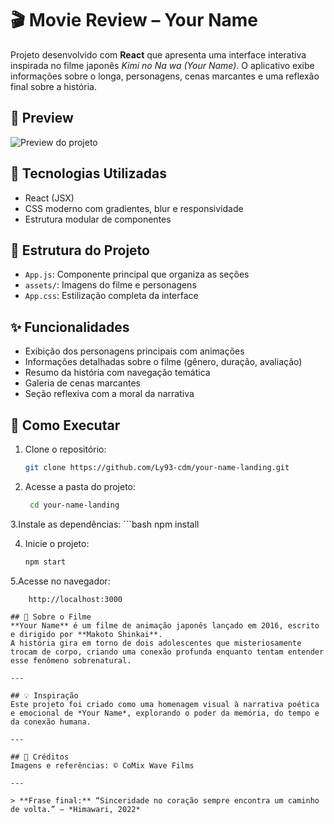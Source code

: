 # 🎬 Movie Review – Your Name

Projeto desenvolvido com **React** que apresenta uma interface interativa inspirada no filme japonês *Kimi no Na wa (Your Name)*. O aplicativo exibe informações sobre o longa, personagens, cenas marcantes e uma reflexão final sobre a história.

## 📸 Preview

![Preview do projeto](./assets/kimi-no-na-wa.png)

## 🧰 Tecnologias Utilizadas

- React (JSX)
- CSS moderno com gradientes, blur e responsividade
- Estrutura modular de componentes

## 📂 Estrutura do Projeto

- `App.js`: Componente principal que organiza as seções
- `assets/`: Imagens do filme e personagens
- `App.css`: Estilização completa da interface

## ✨ Funcionalidades

- Exibição dos personagens principais com animações
- Informações detalhadas sobre o filme (gênero, duração, avaliação)
- Resumo da história com navegação temática
- Galeria de cenas marcantes
- Seção reflexiva com a moral da narrativa

## 🚀 Como Executar

1. Clone o repositório:
   ```bash
   git clone https://github.com/Ly93-cdm/your-name-landing.git

2. Acesse a pasta do projeto:
   ```bash
    cd your-name-landing

3.Instale as dependências:
    ```bash
    npm install

4. Inicie o projeto:
    ```bash
    npm start

5.Acesse no navegador:
```Code
    http://localhost:3000

## 📖 Sobre o Filme  
**Your Name** é um filme de animação japonês lançado em 2016, escrito e dirigido por **Makoto Shinkai**.  
A história gira em torno de dois adolescentes que misteriosamente trocam de corpo, criando uma conexão profunda enquanto tentam entender esse fenômeno sobrenatural.

---

## 💡 Inspiração  
Este projeto foi criado como uma homenagem visual à narrativa poética e emocional de *Your Name*, explorando o poder da memória, do tempo e da conexão humana.

---

## 📌 Créditos  
Imagens e referências: © CoMix Wave Films  

---

> **Frase final:** “Sinceridade no coração sempre encontra um caminho de volta.” — *Himawari, 2022*

